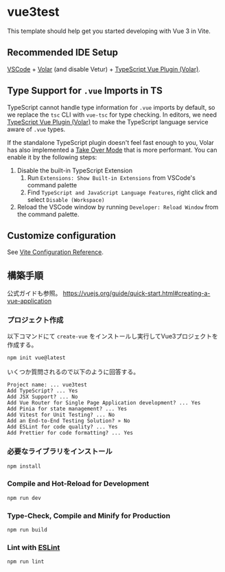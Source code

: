 # vue3test

This template should help get you started developing with Vue 3 in Vite.

## Recommended IDE Setup

[VSCode](https://code.visualstudio.com/) + [Volar](https://marketplace.visualstudio.com/items?itemName=Vue.volar) (and disable Vetur) + [TypeScript Vue Plugin (Volar)](https://marketplace.visualstudio.com/items?itemName=Vue.vscode-typescript-vue-plugin).

## Type Support for `.vue` Imports in TS

TypeScript cannot handle type information for `.vue` imports by default, so we replace the `tsc` CLI with `vue-tsc` for type checking. In editors, we need [TypeScript Vue Plugin (Volar)](https://marketplace.visualstudio.com/items?itemName=Vue.vscode-typescript-vue-plugin) to make the TypeScript language service aware of `.vue` types.

If the standalone TypeScript plugin doesn't feel fast enough to you, Volar has also implemented a [Take Over Mode](https://github.com/johnsoncodehk/volar/discussions/471#discussioncomment-1361669) that is more performant. You can enable it by the following steps:

1. Disable the built-in TypeScript Extension
    1) Run `Extensions: Show Built-in Extensions` from VSCode's command palette
    2) Find `TypeScript and JavaScript Language Features`, right click and select `Disable (Workspace)`
2. Reload the VSCode window by running `Developer: Reload Window` from the command palette.

## Customize configuration

See [Vite Configuration Reference](https://vitejs.dev/config/).

## 構築手順

公式ガイドも参照。 https://vuejs.org/guide/quick-start.html#creating-a-vue-application

### プロジェクト作成

以下コマンドにて `create-vue` をインストールし実行してVue3プロジェクトを作成する。

```sh
npm init vue@latest
```

いくつか質問されるので以下のように回答する。

```
Project name: ... vue3test
Add TypeScript? ... Yes
Add JSX Support? ... No
Add Vue Router for Single Page Application development? ... Yes
Add Pinia for state management? ... Yes
Add Vitest for Unit Testing? ... No
Add an End-to-End Testing Solution? » No
Add ESLint for code quality? ... Yes
Add Prettier for code formatting? ... Yes
```

### 必要なライブラリをインストール

```sh
npm install
```

### Compile and Hot-Reload for Development

```sh
npm run dev
```

### Type-Check, Compile and Minify for Production

```sh
npm run build
```

### Lint with [ESLint](https://eslint.org/)

```sh
npm run lint
```

